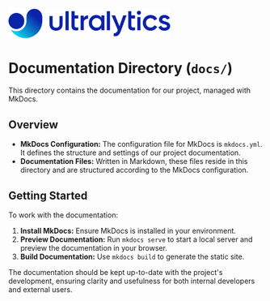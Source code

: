 <br>
<img src="https://raw.githubusercontent.com/ultralytics/assets/main/logo/Ultralytics_Logotype_Original.svg" width="320">

# Documentation Directory (`docs/`)

This directory contains the documentation for our project, managed with MkDocs.

## Overview

- **MkDocs Configuration:** The configuration file for MkDocs is `mkdocs.yml`. It defines the structure and settings of our project documentation.
- **Documentation Files:** Written in Markdown, these files reside in this directory and are structured according to the MkDocs configuration.

## Getting Started

To work with the documentation:

1. **Install MkDocs:** Ensure MkDocs is installed in your environment.
1. **Preview Documentation:** Run `mkdocs serve` to start a local server and preview the documentation in your browser.
1. **Build Documentation:** Use `mkdocs build` to generate the static site.

The documentation should be kept up-to-date with the project's development, ensuring clarity and usefulness for both internal developers and external users.
